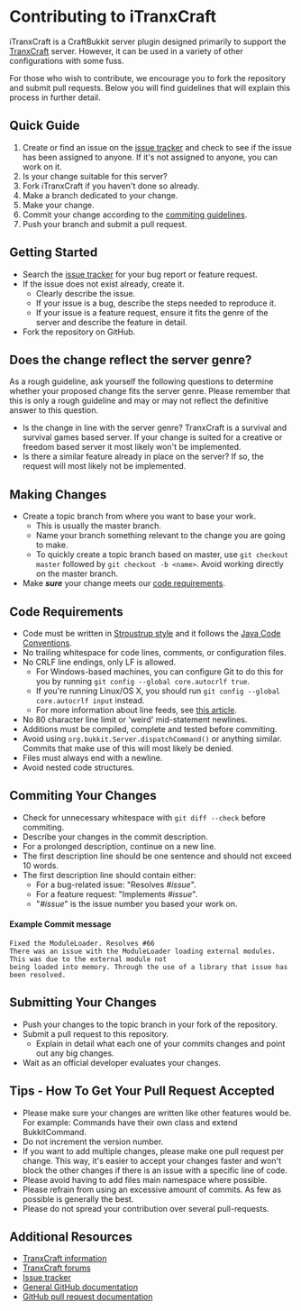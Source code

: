 # Contributing to iTranxCraft

iTranxCraft is a CraftBukkit server plugin designed primarily to support the [TranxCraft](https://www.tranxcraft.com/) server. However, it can be used in a variety of other configurations with some fuss.

For those who wish to contribute, we encourage you to fork the repository and submit pull requests. Below you will find guidelines that will explain this process in further detail.

## Quick Guide

1. Create or find an issue on the [issue tracker](https://github.com/TranxCraft/iTranxCraft/issues) and check to see if the issue has been assigned to anyone. If it's not assigned to anyone, you can work on it.
2. Is your change suitable for this server?
3. Fork iTranxCraft if you haven't done so already.
4. Make a branch dedicated to your change.
5. Make your change.
6. Commit your change according to the [commiting guidelines](#committing-your-changes).
7. Push your branch and submit a pull request.

## Getting Started

* Search the [issue tracker](https://github.com/TranxCraft/iTranxCraft/issues) for your bug report or feature request.
* If the issue does not exist already, create it.
    * Clearly describe the issue.
    * If your issue is a bug, describe the steps needed to reproduce it.
    * If your issue is a feature request, ensure it fits the genre of the server and describe the feature in detail.
* Fork the repository on GitHub.

## Does the change reflect the server genre?
As a rough guideline, ask yourself the following questions to determine whether your proposed change fits the server genre. Please remember that this is only a rough guideline and may or may not reflect the definitive answer to this question.

* Is the change in line with the server genre? TranxCraft is a survival and survival games based server. If your change is suited for a creative or freedom based server it most likely won't be implemented.
* Is there a similar feature already in place on the server? If so, the request will most likely not be implemented.

## Making Changes

* Create a topic branch from where you want to base your work.
  * This is usually the master branch.
  * Name your branch something relevant to the change you are going to make.
  * To quickly create a topic branch based on master, use `git checkout master` followed by `git checkout -b <name>`. Avoid working directly on the master branch.
* Make **_sure_** your change meets our [code requirements](#code-requirements).

## Code Requirements

* Code must be written in [Stroustrup style](http://en.wikipedia.org/wiki/Indent_style#Variant:_Stroustrup) and  it follows the [Java Code Conventions](http://www.oracle.com/technetwork/java/codeconventions-150003.pdf).
* No trailing whitespace for code lines, comments, or configuration files.
* No CRLF line endings, only LF is allowed.
  * For Windows-based machines, you can configure Git to do this for you by running `git config --global core.autocrlf true`.
  * If you're running Linux/OS X, you should run `git config --global core.autocrlf input` instead.
  * For more information about line feeds, see [this article](http://adaptivepatchwork.com/2012/03/01/mind-the-end-of-your-line/).
* No 80 character line limit or 'weird' mid-statement newlines.
* Additions must be compiled, complete and tested before commiting.
* Avoid using `org.bukkit.Server.dispatchCommand()` or anything similar. Commits that make use of this will most likely be denied.
* Files must always end with a newline.
* Avoid nested code structures.

## Commiting Your Changes

* Check for unnecessary whitespace with `git diff --check` before commiting.
* Describe your changes in the commit description.
* For a prolonged description, continue on a new line.
* The first description line should be one sentence and should not exceed 10 words.
* The first description line should contain either:
  * For a bug-related issue: "Resolves *#issue*".
  * For a feature request: "Implements *#issue*".
  * "*#issue*" is the issue number you based your work on.
  
#### Example Commit message
```
Fixed the ModuleLoader. Resolves #66
There was an issue with the ModuleLoader loading external modules. This was due to the external module not 
being loaded into memory. Through the use of a library that issue has been resolved.
```

## Submitting Your Changes

* Push your changes to the topic branch in your fork of the repository.
* Submit a pull request to this repository.
  * Explain in detail what each one of your commits changes and point out any big changes.
* Wait as an official developer evaluates your changes.

## Tips - How To Get Your Pull Request Accepted

* Please make sure your changes are written like other features would be. For example: Commands have their own class and extend BukkitCommand.
* Do not increment the version number.
* If you want to add multiple changes, please make one pull request per change. This way, it's easier to accept your changes faster and won't block the other changes if there is an issue with a specific line of code.
* Please avoid having to add files main namespace where possible.
* Please refrain from using an excessive amount of commits. As few as possible is generally the best.
* Please do not spread your contribution over several pull-requests.

## Additional Resources

* [TranxCraft information](https://www.tranxcraft.com)
* [TranxCraft forums](https://www.tranxcraft.com/forums)
* [Issue tracker](https://github.com/TranxCraft/iTranxCraft/issues)
* [General GitHub documentation](http://help.github.com/)
* [GitHub pull request documentation](http://help.github.com/send-pull-requests/)